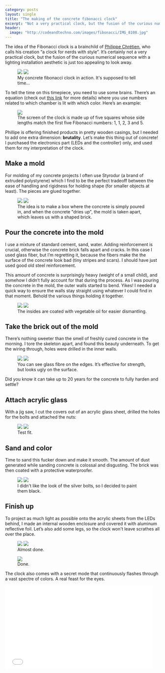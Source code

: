 ```yaml
---
category: posts
layout: single
title: "The making of the concrete fibonacci clock"
excerpt: "Not a very practical clock, but the fusion of the curious numerical sequence with a lighting installation aesthetic is just too appealing to look away."
header:
  image: "http://codeandtechno.com/images/fibonacci/IMG_8108.jpg"
---
```


The idea of the Fibonacci clock is a brainchild of [Philippe Chrétien](http://basbrun.com/), who calls his creation “a clock for nerds with style”. It’s certainly not a very practical clock, but the fusion of the curious numerical sequence with a lighting installation aesthetic is just too appealing to look away.

<figure class="half">
    <a href="/images/fibonacci/IMG_8108.jpg"><img src="/images/fibonacci/IMG_8108.jpg"></a>
    <a href="/images/fibonacci/IMG_8110.jpg"><img src="/images/fibonacci/IMG_8110.jpg"></a>
    <figcaption>My concrete fibonacci clock in action. It's supposed to tell time...</figcaption>
</figure>

To tell the time on this timepiece, you need to use some brains. There’s an equation (check out [this link](https://www.kickstarter.com/projects/basbrun/fibonacci-clock-an-open-source-clock-for-nerds-wit) for more details) where you use numbers related to which chamber is lit with which color. Here’s an example:

<figure>
    <a href="/images/fibonacci/instructions.png"><img src="/images/fibonacci/instructions.png"></a>
    <figcaption>The screen of the clock is made up of five squares whose side lengths match the first five Fibonacci numbers: 1, 1, 2, 3 and 5.</figcaption>
</figure>

Phillipe is offering finished products in pretty wooden casings, but I needed to add one extra dimension: **brutality**. Let’s make this thing out of concrete! I purchased the electronics part (LEDs and the controller) only, and used them for my interpretation of the clock.


## Make a mold

 For molding of my concrete projects I often use Styrodur (a brand of extruded polystyrene) which I find to be the perfect tradeoff between the ease of handling and rigidness for holding shape (for smaller objects at least). The pieces are glued together.

 <figure class="half">
     <a href="/images/fibonacci/IMG_6769.jpg"><img src="/images/fibonacci/IMG_6769.jpg"></a>
     <a href="/images/fibonacci/IMG_6802.jpg"><img src="/images/fibonacci/IMG_6802.jpg"></a>
     <figcaption>The idea is to make a box where the concrete is simply poured in, and when the concrete "dries up", the mold is taken apart, which leaves us with a shaped brick.</figcaption>
 </figure>

## Pour the concrete into the mold
I use a mixture of standard cement, sand, water. Adding reinforcement is crucial, otherwise the concrete brick falls apart and cracks. In this case I used glass fiber, but I’m regretting it, because the fibers make the the surface of the concrete look bad (tiny stripes and scars). I should have just used good old steel reinforcement.

This amount of concrete is surprisingly heavy (weight of a small child), and somehow I didn’t fully account for that during the process. As I was pouring the concrete in the mold, the outer walls started to bend. Yikes! I needed a quick way to ensure the walls stay straight using whatever I could find in that moment. Behold the various things holding it together.

<figure class="half">
    <a href="/images/fibonacci/IMG_6819.jpg"><img src="/images/fibonacci/IMG_6819.jpg"></a>
    <a href="/images/fibonacci/IMG_6821 2.jpg"><img src="/images/fibonacci/IMG_6821 2.jpg"></a>
    <figcaption>The insides are coated with vegetable oil for easier dismantling.</figcaption>
</figure>

## Take the brick out of the mold

There’s nothing sweeter than the smell of freshly cured concrete in the morning. I tore the skeleton apart, and found this beauty underneath. To get the wiring through, holes were drilled in the inner walls.

<figure class="half">
    <a href="/images/fibonacci/IMG_6827.jpg"><img src="/images/fibonacci/IMG_6827.jpg"></a>
    <a href="/images/fibonacci/IMG_7784.jpg"><img src="/images/fibonacci/IMG_7784.jpg"></a>
    <figcaption>You can see glass fibre on the edges. It’s effective for strength, but looks ugly on the surface.</figcaption>
</figure>

Did you know it can take up to 20 years for the concrete to fully harden and settle?

## Attach acrylic glass

With a jig saw, I cut the covers out of an acrylic glass sheet, drilled the holes for the bolts and attached the nuts:

<figure class="half">
    <a href="/images/fibonacci/IMG_7786.jpg"><img src="/images/fibonacci/IMG_7786.jpg"></a>
    <a href="/images/fibonacci/IMG_7810.jpg"><img src="/images/fibonacci/IMG_7810.jpg"></a>
    <figcaption>Test fit.</figcaption>
</figure>

## Sand and color

Time to sand this fucker down and make it smooth. The amount of dust generated while sanding concrete is colossal and disgusting. The brick was then coated with a protective waterproofer.

<figure class="half">
    <a href="/images/fibonacci/IMG_7937.jpg"><img src="/images/fibonacci/IMG_7937.jpg"></a>
    <a href="/images/fibonacci/IMG_8062.jpg"><img src="/images/fibonacci/IMG_8062.jpg"></a>
    <figcaption>I didn't like the look of the silver bolts, so I decided to paint them black.</figcaption>
</figure>

## Finish up

To project as much light as possible onto the acrylic sheets from the LEDs behind, I made an internal wooden enclosure and covered it with aluminum reflective foil. Let’s also add some legs, so the clock won't leave scrathes all over the place.

<figure class="half">
    <a href="/images/fibonacci/IMG_8060.jpg"><img src="/images/fibonacci/IMG_8060.jpg"></a>
    <a href="/images/fibonacci/IMG_8064.jpg"><img src="/images/fibonacci/IMG_8064.jpg"></a>
    <figcaption>Almost done.</figcaption>
</figure>

<figure class="half">
    <a href="/images/fibonacci/IMG_8095.jpg"><img src="/images/fibonacci/IMG_8095.jpg"></a>
    <figcaption>Done.</figcaption>
</figure>


The clock also comes with a secret mode that continuously flashes through a vast spectre of colors. A real feast for the eyes.

<iframe src="//giphy.com/embed/DkghEwh3sVz6E" width="480" height="270" frameBorder="0" class="giphy-embed" allowFullScreen></iframe>
